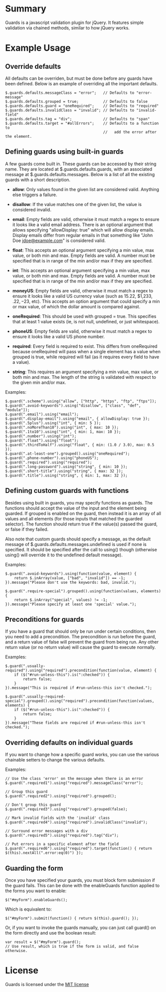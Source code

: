 # Summary

Guards is a javascript validation plugin for jQuery.  It features
simple validation via chained methods, similar to how jQuery works.

# Example Usage

## Override defaults

All defaults can be overriden, but must be done before any guards have
been defined.  Below is an example of overriding all the important
defaults.

    $.guards.defaults.messageClass = "error";   // Defaults to "error-message"
    $.guards.defaults.grouped = true;           // Defaults to false
    $.guards.defaults.guard = "oneRequired";    // Defaults to "required"
    $.guards.defaults.invalidClass = "invalid"; // Defaults to "invalid-field"
    $.guards.defaults.tag = "div";              // Defaults to "span"
    $.guards.defaults.target = "#allErrors";    // Defaults to a function to
                                                //   add the error after the element.

## Defining guards using built-in guards

A few guards come built in.  These guards can be accessed by their
string name.  They are located at $.guards.defaults.guards, with an
associated message at $.guards.defaults.messages.  Below is a list of
all the existing guards with a short description.

* **allow**: Only values found in the given list are considered valid.
  Anything else triggers a failure.

* **disallow**: If the value matches one of the given list, the value
  is considered invalid.

* **email**: Empty fields are valid, otherwise it must match a regex
  to ensure it looks like a valid email address.  There is an optional
  argument that allows specifying "allowDisplay: true" which will
  allow display emails.  Display emails differ from regular emails in
  that something like "John Doe <jdoe@example.com>" is considered
  valid.

* **float**: This accepts an optional argument specifying a min value,
  max value, or both min and max.  Empty fields are valid.  A number
  must be specified that is in range of the min and/or max if they are
  specified.

* **int**: This accepts an optional argument specifying a min value,
  max value, or both min and max.  Empty fields are valid.  A number
  must be specified that is in range of the min and/or max if they are
  specified.

* **moneyUS**: Empty fields are valid, otherwise it must match a regex
    to ensure it looks like a valid US currency value (such as 15.22,
    $1,233, $.22, -$23, etc).  This accepts an option argument that
    could specify a min or max value, of which the dollar amount is
    compared against.

* **oneRequired**: This should be used with grouped = true.  This
  specifies that at least 1 value exists (ie, is not null, undefined,
  or just whitespace).

* **phoneUS**: Empty fields are valid, otherwise it must match a regex
  to ensure it looks like a valid US phone number.

* **required**: Every field is required to exist.  This differs from
  oneRequired because oneRequired will pass when a single element has
  a value when grouped is true, while required will fail (as it
  requires every field to have a value).

* **string**: This requires an argument specifying a min value, max
  value, or both min and max.  The length of the string is validated
  with respect to the given min and/or max.

Examples:

    $.guard(".scheme").using("allow", ["http", "https", "ftp", "ftps"]);
    $.guard(".avoid-keywords").using("disallow", ["class", "def", "module"]);
    $.guard(".email").using("email");
    $.guard(".display-email").using("email", { allowDisplay: true });
    $.guard(".5plus").using("int", { min: 5 });
    $.guard(".noMoreThan10").using("int", { max: 10 });
    $.guard(".1to10").using("int", { min: 1, max: 10 });
    $.guard(".number").using("int");
    $.guard(".float").using("float");
    $.guard(".thirdToHalf").using("float", { min: (1.0 / 3.0), max: 0.5 });
    $.guard(".at-least-one").grouped().using("oneRequired");
    $.guard(".phone-number").using("phoneUS");
    $.guard(".required").using("required");
    $.guard(".long-password").using("string", { min: 10 });
    $.guard(".short-title").using("string", { max: 32 });
    $.guard(".title").using("string", { min: 1, max: 32 });

## Defining custom guards with functions

Besides using built in guards, you may specify functions as guards.
The functions should accept the value of the input and the element
being guarded.  If grouped is enabled on the guard, then instead it is
an array of all values and all elements (for those inputs that matched
the guarded selector).  The function should return true if the
value(s) passed the guard, or false if they failed.

Also note that custom guards should specify a message, as the default
message of $.guards.defaults.messages.undefined is used if none is
specified.  It should be specified after the call to using() though
(otherwise using() will override it to the undefined default
message).

Examples:

    $.guard(".avoid-keywords").using(function(value, element) {
        return $.inArray(value, ["bad", "invalid"]) == -1;
    }).message("Please don't use the keywords: bad, invalid.");

    $.guard(".require-special").grouped().using(function(values, elements) {
        return $.inArray("special", values) != -1;
    }).message("Please specify at least one 'special' value.");

## Preconditions for guards

If you have a guard that should only be run under certain conditions,
then you need to add a precondition.  The precondition is run before
the guard, and a return value of false will prevent the guard from
being run.  Any other return value (or no return value) will cause the
guard to execute normally.

Examples:

    $.guard(".usually-required").using("required").precondition(function(value, element) {
        if ($("#run-unless-this").is(":checked")) {
            return false;
        }
    }).message("This is required if #run-unless-this isn't checked.");

    $.guard(".usually-required-special").grouped().using("required").precondition(function(values, elements) {
        if ($("#run-unless-this").is(":checked")) {
            return false;
        }
    }).message("These fields are required if #run-unless-this isn't checked.");

## Overriding defaults on individual guards

If you want to change how a specific guard works, you can use the
various chainable setters to change the various defaults.

Examples:

    // Use the class 'error' on the message when there is an error
    $.guard(".required1").using("required").messageClass("error");

    // Group this guard
    $.guard(".required2").using("required").grouped();

    // Don't group this guard
    $.guard(".required3").using("required").grouped(false);

    // Mark invalid fields with the 'invalid' class
    $.guard(".required4").using("required").invalidClass("invalid");

    // Surround error messages with a div
    $.guard(".required5").using("required").tag("div");

    // Put errors in a specific element after the field
    $.guard(".required6").using("required").target(function() { return $(this).nextAll(".error:eq(0)") });

## Guarding the form

Once you have specified your guards, you must block form submission if
the guard fails.  This can be done with the enableGuards function
applied to the forms you want to enable:

    $("#myForm").enableGuards();

Which is equivalent to:

    $("#myForm").submit(function() { return $(this).guard(); });

Or, if you want to invoke the guards manually, you can just call
guard() on the form directly and use the boolean result:

    var result = $("#myForm").guard();
    // Use result, which is true if the form is valid, and false otherwise.

# License

Guards is licensed under the [MIT license](http://github.com/on-site/Guards-Javascript-Validation/blob/master/MIT-LICENSE.txt)
